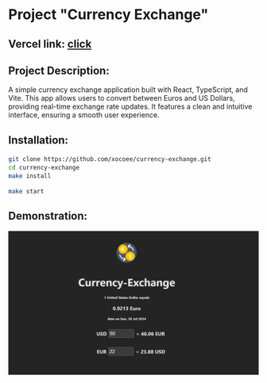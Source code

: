 # Project "Currency Exchange"

## Vercel link: [click](https://currency-exchange-rust.vercel.app/)

## Project Description:

A simple currency exchange application built with React, TypeScript, and Vite. This app allows users to convert between Euros and US Dollars, providing real-time exchange rate updates. It features a clean and intuitive interface, ensuring a smooth user experience.

## Installation:
```sh
git clone https://github.com/xocoee/currency-exchange.git
cd currency-exchange
make install
```
```sh
make start
```

## Demonstration:
![Screenshot](image/image.png)